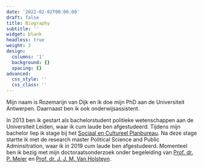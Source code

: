 ```yaml
---
date: '2022-02-02T00:00:00'
draft: false
title: Biography
subtitle: ''
widget: blank
headless: true
weight: 3
design:
  columns: '1'
  background: {}
  spacing: {}
advanced:
  css_style: ''
  css_class: ''
---
```


Mijn naam is Rozemarijn van Dijk en ik doe mijn PhD aan de Universiteit Antwerpen. Daarnaast ben ik ook onderwijsassistent. 

In 2013 ben ik gestart als bachelorstudent politieke wetenschappen aan de Universiteit Leiden, waar ik cum laude ben afgestudeerd. Tijdens mijn bachelor liep ik stage bij het [Sociaal en Cultureel Planbureau](https://www.scp.nl/). Na deze stage startte ik met de research master Political Science and Public Adminsitration, waar ik in 2019 cum laude ben afgestudeerd. Momenteel ben ik bezig met mijn doctoraatsonderzoek onder begeleiding van [Prof. dr. P. Meier](https://www.uantwerpen.be/nl/personeel/petra-meier/) en [Prof. dr. J. J. M. Van Holsteyn](https://www.universiteitleiden.nl/medewerkers/joop-van-holsteijn#tab-1).
